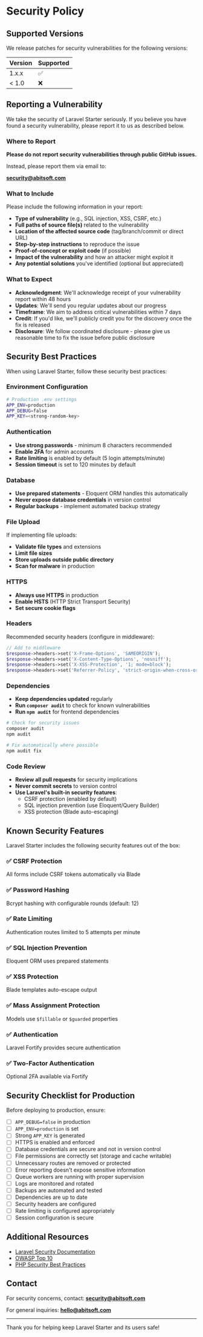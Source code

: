 # Security Policy

## Supported Versions

We release patches for security vulnerabilities for the following versions:

| Version | Supported          |
| ------- | ------------------ |
| 1.x.x   | :white_check_mark: |
| < 1.0   | :x:                |

## Reporting a Vulnerability

We take the security of Laravel Starter seriously. If you believe you have found a security vulnerability, please report it to us as described below.

### Where to Report

**Please do not report security vulnerabilities through public GitHub issues.**

Instead, please report them via email to:

**security@abitsoft.com**

### What to Include

Please include the following information in your report:

- **Type of vulnerability** (e.g., SQL injection, XSS, CSRF, etc.)
- **Full paths of source file(s)** related to the vulnerability
- **Location of the affected source code** (tag/branch/commit or direct URL)
- **Step-by-step instructions** to reproduce the issue
- **Proof-of-concept or exploit code** (if possible)
- **Impact of the vulnerability** and how an attacker might exploit it
- **Any potential solutions** you've identified (optional but appreciated)

### What to Expect

- **Acknowledgment**: We'll acknowledge receipt of your vulnerability report within 48 hours
- **Updates**: We'll send you regular updates about our progress
- **Timeframe**: We aim to address critical vulnerabilities within 7 days
- **Credit**: If you'd like, we'll publicly credit you for the discovery once the fix is released
- **Disclosure**: We follow coordinated disclosure - please give us reasonable time to fix the issue before public disclosure

## Security Best Practices

When using Laravel Starter, follow these security best practices:

### Environment Configuration

```bash
# Production .env settings
APP_ENV=production
APP_DEBUG=false
APP_KEY=<strong-random-key>
```

### Authentication

- **Use strong passwords** - minimum 8 characters recommended
- **Enable 2FA** for admin accounts
- **Rate limiting** is enabled by default (5 login attempts/minute)
- **Session timeout** is set to 120 minutes by default

### Database

- **Use prepared statements** - Eloquent ORM handles this automatically
- **Never expose database credentials** in version control
- **Regular backups** - implement automated backup strategy

### File Upload

If implementing file uploads:
- **Validate file types** and extensions
- **Limit file sizes**
- **Store uploads outside public directory**
- **Scan for malware** in production

### HTTPS

- **Always use HTTPS** in production
- **Enable HSTS** (HTTP Strict Transport Security)
- **Set secure cookie flags**

### Headers

Recommended security headers (configure in middleware):

```php
// Add to middleware
$response->headers->set('X-Frame-Options', 'SAMEORIGIN');
$response->headers->set('X-Content-Type-Options', 'nosniff');
$response->headers->set('X-XSS-Protection', '1; mode=block');
$response->headers->set('Referrer-Policy', 'strict-origin-when-cross-origin');
```

### Dependencies

- **Keep dependencies updated** regularly
- **Run `composer audit`** to check for known vulnerabilities
- **Run `npm audit`** for frontend dependencies

```bash
# Check for security issues
composer audit
npm audit

# Fix automatically where possible
npm audit fix
```

### Code Review

- **Review all pull requests** for security implications
- **Never commit secrets** to version control
- **Use Laravel's built-in security features**:
  - CSRF protection (enabled by default)
  - SQL injection prevention (use Eloquent/Query Builder)
  - XSS protection (Blade auto-escaping)

## Known Security Features

Laravel Starter includes the following security features out of the box:

### ✅ CSRF Protection
All forms include CSRF tokens automatically via Blade

### ✅ Password Hashing
Bcrypt hashing with configurable rounds (default: 12)

### ✅ Rate Limiting
Authentication routes limited to 5 attempts per minute

### ✅ SQL Injection Prevention
Eloquent ORM uses prepared statements

### ✅ XSS Protection
Blade templates auto-escape output

### ✅ Mass Assignment Protection
Models use `$fillable` or `$guarded` properties

### ✅ Authentication
Laravel Fortify provides secure authentication

### ✅ Two-Factor Authentication
Optional 2FA available via Fortify

## Security Checklist for Production

Before deploying to production, ensure:

- [ ] `APP_DEBUG=false` in production
- [ ] `APP_ENV=production` is set
- [ ] Strong `APP_KEY` is generated
- [ ] HTTPS is enabled and enforced
- [ ] Database credentials are secure and not in version control
- [ ] File permissions are correctly set (storage and cache writable)
- [ ] Unnecessary routes are removed or protected
- [ ] Error reporting doesn't expose sensitive information
- [ ] Queue workers are running with proper supervision
- [ ] Logs are monitored and rotated
- [ ] Backups are automated and tested
- [ ] Dependencies are up to date
- [ ] Security headers are configured
- [ ] Rate limiting is configured appropriately
- [ ] Session configuration is secure

## Additional Resources

- [Laravel Security Documentation](https://laravel.com/docs/12.x/security)
- [OWASP Top 10](https://owasp.org/www-project-top-ten/)
- [PHP Security Best Practices](https://www.php.net/manual/en/security.php)

## Contact

For security concerns, contact: **security@abitsoft.com**

For general inquiries: **hello@abitsoft.com**

---

Thank you for helping keep Laravel Starter and its users safe!
